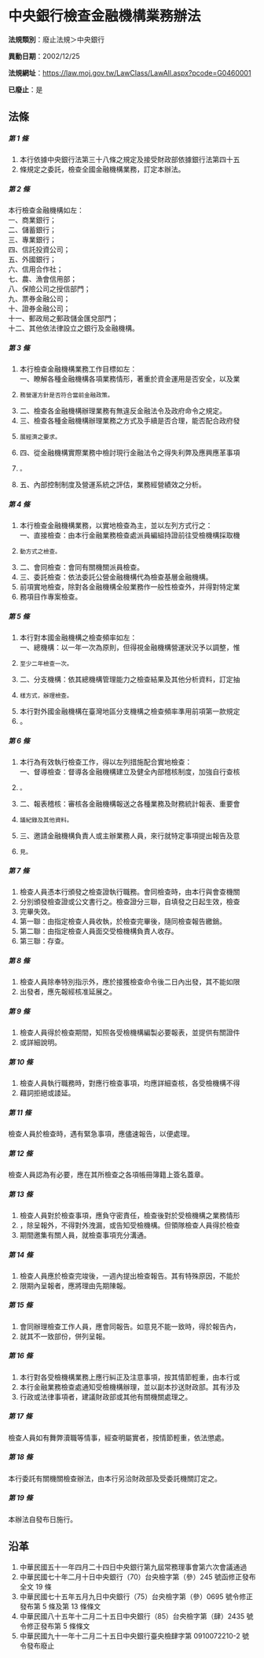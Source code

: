 # 中央銀行檢查金融機構業務辦法

**法規類別**：廢止法規＞中央銀行

**異動日期**：2002/12/25  

**法規網址**：https://law.moj.gov.tw/LawClass/LawAll.aspx?pcode=G0460001

**已廢止**：是



## 法條
##### 第 1 條
1. 本行依據中央銀行法第三十八條之規定及接受財政部依據銀行法第四十五
1. 條規定之委託，檢查全國金融機構業務，訂定本辦法。

##### 第 2 條
本行檢查金融機構如左：  
一、商業銀行；  
二、儲蓄銀行；  
三、專業銀行；  
四、信託投資公司；  
五、外國銀行；  
六、信用合作社；  
七、農、漁會信用部；  
八、保險公司之授信部門；  
九、票券金融公司；  
十、證券金融公司；  
十一、郵政局之郵政儲金匯兌部門；  
十二、其他依法律設立之銀行及金融機構。

##### 第 3 條
1. 本行檢查金融機構業務工作目標如左：  
一、瞭解各種金融機構各項業務情形，著重於資金運用是否安全，以及業
1.     務營運方針是否符合當前金融政策。
1. 二、檢查各金融機構辦理業務有無違反金融法令及政府命令之規定。
1. 三、檢查各種金融機構辦理業務之方式及手續是否合理，能否配合政府發
1.     展經濟之要求。
1. 四、從金融機構實際業務中檢討現行金融法令之得失利弊及應興應革事項
1.     。
1. 五、內部控制制度及營運系統之評估，業務經營績效之分析。

##### 第 4 條
1. 本行檢查金融機構業務，以實地檢查為主，並以左列方式行之：  
一、直接檢查：由本行金融業務檢查處派員編組持證前往受檢機構採取機
1.     動方式之檢查。
1. 二、會同檢查：會同有關機關派員檢查。
1. 三、委託檢查：依法委託公營金融機構代為檢查基層金融機構。
1. 前項實地檢查，除對各金融機構全般業務作一般性檢查外，并得對特定業
1. 務項目作專案檢查。

##### 第 5 條
1. 本行對本國金融機構之檢查頻率如左：  
一、總機構：以一年一次為原則，但得視金融機構營運狀況予以調整，惟
1.     至少二年檢查一次。
1. 二、分支機構：依其總機構管理能力之檢查結果及其他分析資料，訂定抽
1.     樣方式，辦理檢查。
1. 本行對外國金融機構在臺灣地區分支機構之檢查頻率準用前項第一款規定
1. 。

##### 第 6 條
1. 本行為有效執行檢查工作，得以左列措施配合實地檢查：  
一、督導檢查：督導各金融機構建立及健全內部稽核制度，加強自行查核
1.     。
1. 二、報表稽核：審核各金融機構報送之各種業務及財務統計報表、重要會
1.     議紀錄及其他資料。
1. 三、邀請金融機構負責人或主辦業務人員，來行就特定事項提出報告及意
1.     見。

##### 第 7 條
1. 檢查人員憑本行頒發之檢查證執行職務。會同檢查時，由本行與會查機關
1. 分別頒發檢查證或公文書行之。檢查證分三聯，自填發之日起生效，檢查
1. 完畢失效。
1. 第一聯：由指定檢查人員收執，於檢查完畢後，隨同檢查報告繳銷。
1. 第二聯：由指定檢查人員面交受檢機構負責人收存。
1. 第三聯：存查。

##### 第 8 條
1. 檢查人員除奉特別指示外，應於接獲檢查命令後二日內出發，其不能如限
1. 出發者，應先報經核准延展之。

##### 第 9 條
1. 檢查人員得於檢查期間，知照各受檢機構編製必要報表，並提供有關證件
1. 或詳細說明。

##### 第 10 條
1. 檢查人員執行職務時，對應行檢查事項，均應詳細查核，各受檢機構不得
1. 藉詞拒絕或諉延。

##### 第 11 條
檢查人員於檢查時，遇有緊急事項，應儘速報告，以便處理。

##### 第 12 條
檢查人員認為有必要，應在其所檢查之各項帳冊簿籍上簽名蓋章。

##### 第 13 條
1. 檢查人員對於檢查事項，應負守密責任，檢查後對於受檢機構之業務情形
1. ，除呈報外，不得對外洩漏，或告知受檢機構。但領隊檢查人員得於檢查
1. 期間邀集有關人員，就檢查事項充分溝通。

##### 第 14 條
1. 檢查人員應於檢查完竣後，一週內提出檢查報告。其有特殊原因，不能於
1. 限期內呈報者，應將理由先期陳報。

##### 第 15 條
1. 會同辦理檢查工作人員，應會同報告。如意見不能一致時，得於報告內，
1. 就其不一致部份，併列呈報。

##### 第 16 條
1. 本行對各受檢機構業務上應行糾正及注意事項，按其情節輕重，由本行或
1. 本行金融業務檢查處通知受檢機構辦理，並以副本抄送財政部。其有涉及
1. 行政或法律事項者，建議財政部或其他有關機關處理之。

##### 第 17 條
檢查人員如有舞弊瀆職等情事，經查明屬實者，按情節輕重，依法懲處。

##### 第 18 條
本行委託有關機關檢查辦法，由本行另洽財政部及受委託機關訂定之。

##### 第 19 條
本辦法自發布日施行。

## 沿革
1. 中華民國五十一年四月二十四日中央銀行第九屆常務理事會第六次會議通過
1. 中華民國七十年二月十日中央銀行（70）台央檢字第（參）245 號函修正發布全文 19 條
1. 中華民國七十五年五月九日中央銀行（75）台央檢字第（參）0695  號令修正發布第 5 條及第 13 條條文
1. 中華民國八十五年十二月二十五日中央銀行（85）台央檢字第（肆）2435  號令修正發布第 5  條條文
1. 中華民國九十一年十二月二十五日中央銀行臺央檢肆字第 0910072210-2 號令發布廢止
